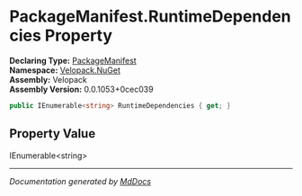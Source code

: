 ﻿<!--  
  <auto-generated>   
    The contents of this file were generated by a tool.  
    Changes to this file may be list if the file is regenerated  
  </auto-generated>   
-->

# PackageManifest.RuntimeDependencies Property

**Declaring Type:** [PackageManifest](../index.md)  
**Namespace:** [Velopack.NuGet](../../index.md)  
**Assembly:** Velopack  
**Assembly Version:** 0.0.1053+0cec039

```csharp
public IEnumerable<string> RuntimeDependencies { get; }
```

## Property Value

IEnumerable\<string\>

___

*Documentation generated by [MdDocs](https://github.com/ap0llo/mddocs)*
